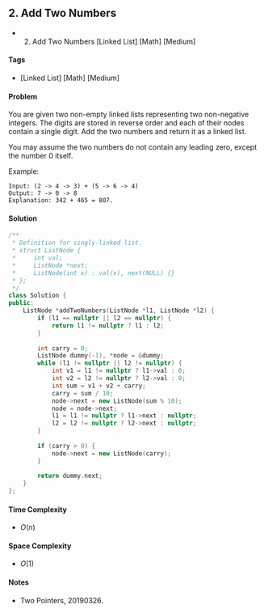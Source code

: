 ## 2. Add Two Numbers
- 2. Add Two Numbers [Linked List] [Math] [Medium]

#### Tags
- [Linked List] [Math] [Medium]

#### Problem
You are given two non-empty linked lists representing two non-negative integers. The digits are stored in reverse order and each of their nodes contain a single digit. Add the two numbers and return it as a linked list.

You may assume the two numbers do not contain any leading zero, except the number 0 itself.

Example:

    Input: (2 -> 4 -> 3) + (5 -> 6 -> 4)
    Output: 7 -> 0 -> 8
    Explanation: 342 + 465 = 807.

#### Solution
``` C++
/**
 * Definition for singly-linked list.
 * struct ListNode {
 *     int val;
 *     ListNode *next;
 *     ListNode(int x) : val(x), next(NULL) {}
 * };
 */
class Solution {
public:
    ListNode *addTwoNumbers(ListNode *l1, ListNode *l2) {
        if (l1 == nullptr || l2 == nullptr) {
            return l1 != nullptr ? l1 : l2;
        }
        
        int carry = 0;
        ListNode dummy(-1), *node = &dummy;
        while (l1 != nullptr || l2 != nullptr) {
            int v1 = l1 != nullptr ? l1->val : 0;
            int v2 = l2 != nullptr ? l2->val : 0;
            int sum = v1 + v2 + carry;
            carry = sum / 10;
            node->next = new ListNode(sum % 10);
            node = node->next;
            l1 = l1 != nullptr ? l1->next : nullptr;
            l2 = l2 != nullptr ? l2->next : nullptr;
        }
        
        if (carry > 0) {
            node->next = new ListNode(carry);
        }
        
        return dummy.next;
    }
};
```

#### Time Complexity
- $O(n)$

#### Space Complexity
- $O(1)$

#### Notes
- Two Pointers, 20190326.

